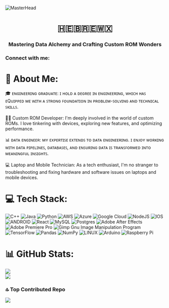 ![MasterHead](https://wallpaperaccess.com/full/5927911.gif)
<h1 align="center"> 🇭​​🇪​​🇧​​🇷​​🇪​​🇼​​🇽​ </h1>
<h3 align="center">Mastering Data Alchemy and Crafting Custom ROM Wonders</h3>

<h3 align="left">Connect with me:</h3>
<p align="left">
</p>

# 💫 About Me:
🎓 ᴇɴɢɪɴᴇᴇʀɪɴɢ ɢʀᴀᴅᴜᴀᴛᴇ: ɪ ʜᴏʟᴅ ᴀ ᴅᴇɢʀᴇᴇ ɪɴ ᴇɴɢɪɴᴇᴇʀɪɴɢ, ᴡʜɪᴄʜ ʜᴀꜱ ᴇQᴜɪᴘᴘᴇᴅ ᴍᴇ ᴡɪᴛʜ ᴀ ꜱᴛʀᴏɴɢ ꜰᴏᴜɴᴅᴀᴛɪᴏɴ ɪɴ ᴘʀᴏʙʟᴇᴍ-ꜱᴏʟᴠɪɴɢ ᴀɴᴅ ᴛᴇᴄʜɴɪᴄᴀʟ ꜱᴋɪʟʟꜱ.<br><br>👨‍💻 Custom ROM Developer: I'm deeply involved in the world of custom ROMs. I love tinkering with devices, exploring new features, and optimizing performance.<br><br>📊 ᴅᴀᴛᴀ ᴇɴɢɪɴᴇᴇʀ: ᴍʏ ᴇxᴘᴇʀᴛɪꜱᴇ ᴇxᴛᴇɴᴅꜱ ᴛᴏ ᴅᴀᴛᴀ ᴇɴɢɪɴᴇᴇʀɪɴɢ. ɪ ᴇɴᴊᴏʏ ᴡᴏʀᴋɪɴɢ ᴡɪᴛʜ ᴅᴀᴛᴀ ᴘɪᴘᴇʟɪɴᴇꜱ, ᴅᴀᴛᴀʙᴀꜱᴇꜱ, ᴀɴᴅ ᴇɴꜱᴜʀɪɴɢ ᴅᴀᴛᴀ ɪꜱ ᴛʀᴀɴꜱꜰᴏʀᴍᴇᴅ ɪɴᴛᴏ ᴍᴇᴀɴɪɴɢꜰᴜʟ ɪɴꜱɪɢʜᴛꜱ.<br><br>💻 Laptop and Mobile Technician: As a tech enthusiast, I'm no stranger to troubleshooting and fixing hardware and software issues on laptops and mobile devices.


# 💻 Tech Stack:
![C++](https://img.shields.io/badge/c++-%2300599C.svg?style=for-the-badge&logo=c%2B%2B&logoColor=white) ![Java](https://img.shields.io/badge/java-%23ED8B00.svg?style=for-the-badge&logo=java&logoColor=white) ![Python](https://img.shields.io/badge/python-3670A0?style=for-the-badge&logo=python&logoColor=ffdd54) ![AWS](https://img.shields.io/badge/AWS-%23FF9900.svg?style=for-the-badge&logo=amazon-aws&logoColor=white) ![Azure](https://img.shields.io/badge/azure-%230072C6.svg?style=for-the-badge&logo=azure-devops&logoColor=white) ![Google Cloud](https://img.shields.io/badge/Google%20Cloud-%234285F4.svg?style=for-the-badge&logo=google-cloud&logoColor=white) ![NodeJS](https://img.shields.io/badge/node.js-6DA55F?style=for-the-badge&logo=node.js&logoColor=white) ![IOS](https://img.shields.io/badge/IOS-%2320232a.svg?style=for-the-badge&logo=apple&logoColor=white) ![ANDROID](https://img.shields.io/badge/android-%2320232a.svg?style=for-the-badge&logo=android&logoColor=%a4c639) ![React](https://img.shields.io/badge/react-%2320232a.svg?style=for-the-badge&logo=react&logoColor=%2361DAFB) ![MySQL](https://img.shields.io/badge/mysql-%2300f.svg?style=for-the-badge&logo=mysql&logoColor=white) ![Postgres](https://img.shields.io/badge/postgres-%23316192.svg?style=for-the-badge&logo=postgresql&logoColor=white) ![Adobe After Effects](https://img.shields.io/badge/Adobe%20After%20Effects-9999FF.svg?style=for-the-badge&logo=Adobe%20After%20Effects&logoColor=white) ![Adobe Premiere Pro](https://img.shields.io/badge/Adobe%20Premiere%20Pro-9999FF.svg?style=for-the-badge&logo=Adobe%20Premiere%20Pro&logoColor=white) ![Gimp Gnu Image Manipulation Program](https://img.shields.io/badge/Gimp-657D8B?style=for-the-badge&logo=gimp&logoColor=FFFFFF) ![TensorFlow](https://img.shields.io/badge/TensorFlow-%23FF6F00.svg?style=for-the-badge&logo=TensorFlow&logoColor=white) ![Pandas](https://img.shields.io/badge/pandas-%23150458.svg?style=for-the-badge&logo=pandas&logoColor=white) ![NumPy](https://img.shields.io/badge/numpy-%23013243.svg?style=for-the-badge&logo=numpy&logoColor=white) ![LINUX](https://img.shields.io/badge/Linux-FCC624?style=for-the-badge&logo=linux&logoColor=black) ![Arduino](https://img.shields.io/badge/-Arduino-00979D?style=for-the-badge&logo=Arduino&logoColor=white) ![Raspberry Pi](https://img.shields.io/badge/-RaspberryPi-C51A4A?style=for-the-badge&logo=Raspberry-Pi)

# 📊 GitHub Stats:
![](https://github-readme-stats.vercel.app/api?username=HebrewX&theme=dark&hide_border=false&include_all_commits=true&count_private=true)<br/>
![](https://github-readme-streak-stats.herokuapp.com/?user=HebrewX&theme=dark&hide_border=false)<br/>

### 🔝 Top Contributed Repo
![](https://github-contributor-stats.vercel.app/api?username=HebrewX&limit=5&theme=dark&combine_all_yearly_contributions=true)


